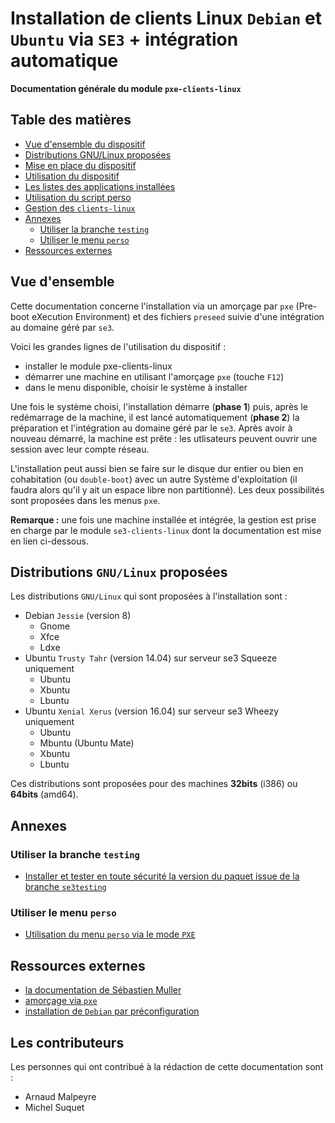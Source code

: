 # Installation de clients Linux `Debian` et `Ubuntu` via `SE3` + intégration automatique


**Documentation générale du module `pxe-clients-linux`**


## Table des matières

* [Vue d'ensemble du dispositif](#vue-densemble)
* [Distributions GNU/Linux proposées](#distributions-gnulinux-proposées)
* [Mise en place du dispositif](misenplace.md#mise-en-place-du-dispositif-dinstallation-de-clients-gnulinux)
* [Utilisation du dispositif](utilisation.md#utilisation-du-dispositif-dinstallation-de-clients-gnulinux)
* [Les listes des applications installées](listeapplis.md#liste-des-applications-à-installer)
* [Utilisation du script perso](messcripts.md#lancement-dun-script-perso-en-fin-de-post-installation-des-clients-linux)
* [Gestion des `clients-linux`](gestionclients.md#utilisation-et-gestion-dun-client-linux)
* [Annexes](#annexes)
    * [Utiliser la branche `testing`](#utiliser-la-branche-testing)
    * [Utiliser le menu `perso`](#utiliser-le-menu-perso)
* [Ressources externes](#ressources-externes)


## Vue d'ensemble

Cette documentation concerne l'installation via un amorçage par `pxe` (Pre-boot eXecution Environment) et des fichiers `preseed` suivie d'une intégration au domaine géré par `se3`.

Voici les grandes lignes de l'utilisation du dispositif :

* installer le module pxe-clients-linux
* démarrer une machine en utilisant l'amorçage `pxe` (touche `F12`)
* dans le menu disponible, choisir le système à installer

Une fois le système choisi, l'installation démarre (**phase 1**) puis, après le redémarrage de la machine, il est lancé automatiquement (**phase 2**) la préparation et l'intégration au domaine géré par le `se3`. Après avoir à nouveau démarré, la machine est prête : les utlisateurs peuvent ouvrir une session avec leur compte réseau.

L'installation peut aussi bien se faire sur le disque dur entier ou bien en cohabitation (ou `double-boot`) avec un autre Système d'exploitation (il faudra alors qu'il y ait un espace libre non partitionné). Les deux possibilités sont proposées dans les menus `pxe`.

**Remarque :** une fois une machine installée et intégrée, la gestion est prise en charge par le module `se3-clients-linux` dont la documentation est mise en lien ci-dessous.


## Distributions `GNU/Linux` proposées

Les distributions `GNU/Linux` qui sont proposées à l'installation sont :

* Debian `Jessie` (version 8)
    * Gnome
    * Xfce
    * Ldxe
* Ubuntu `Trusty Tahr` (version 14.04) sur serveur se3 Squeeze uniquement
    * Ubuntu
    * Xbuntu
    * Lbuntu
* Ubuntu `Xenial Xerus` (version 16.04) sur serveur se3 Wheezy uniquement
    * Ubuntu
    * Mbuntu (Ubuntu Mate)
    * Xbuntu
    * Lbuntu


Ces distributions sont proposées pour des machines **32bits** (i386) ou **64bits** (amd64).


## Annexes

### Utiliser la branche `testing`

* [Installer et tester en toute sécurité la version du paquet issue de la branche `se3testing`](testing.md#installer-et-tester-en-toute-sécurité-la-version-du-paquet-issue-de-la-branche-se3testing)

### Utiliser le menu `perso`

* [Utilisation du menu `perso` via le mode `PXE`](pxeperso.md#menu-pxe-persomenu)


## Ressources externes

* [la documentation de Sébastien Muller](http://www-annexe.ac-rouen.fr/productions/tice/SE3_install_wheezy_pxe_web_gen_web/co/SE3_install_wheezy_pxe_web.html)
* [amorçage via `pxe`](https://fr.wikipedia.org/wiki/Preboot_Execution_Environment)
* [installation de `Debian` par préconfiguration](https://www.debian.org/releases/jessie/amd64/apb.html.fr)


## Les contributeurs

Les personnes qui ont contribué à la rédaction de cette documentation sont :

* Arnaud Malpeyre
* Michel Suquet
